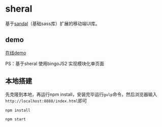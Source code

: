 # sheral

基于[sandal](https://github.com/imweb/sheral)（基础sass库）扩展的移动端UI库。

## demo

[在线demo](https://guless.github.io/sandal-bjs/index.html)

PS：基于sheral 使用bingoJS2 实现模块化单页面
## 本地搭建

先克隆到本地，再运行npm install，安装完毕运行`gulp`命令，然后浏览器输入`http://localhost:8888/index.html`即可

```js
npm install
```

```js
npm start
```
